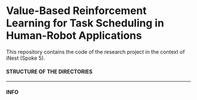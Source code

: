 # Value-Based Reinforcement Learning for Task Scheduling in Human-Robot Applications
 
This repository contains the code of the research project in the context of iNest (Spoke 5).
<!---
[Paper](https://github.com/stefanobinotto/Human-Hands-Detection-and-Segmentation/blob/main/CV_project_summer_2022.pdf) is the assignment of the project, while this [report](https://github.com/stefanobinotto/Hands-Detection-and-Segmentation/blob/main/Project_Report.pdf) meticulously describes the chosen implementation approach and the outcomes.
--->
#### STRUCTURE OF THE DIRECTORIES
<!---
- "src": it contains the code.
- "train_model": it contains the python script used to train the model (YOLOv5) , the .ipynb notebook version of the training, and 2 .yaml configuration file.
- the root directory contains: the report, the CMakeLists.txt and it also contain the the neural network model (.onnx format) if this is the version uploaded on the cloud.

Note: the trained model is the file "best.onnx" -> too heavy to upload on github!
--->

*********************************************************************************************
#### INFO
<!---
The name of the executable obtained with CMake will be "project_hands".

THERE ARE 3 POSSIBILE WAYS TO TEST THE CODE (BASED ON THE DATASET YOU WANT TO USE):

1) TEST THE CODE WITH THE TEST DATASET OF 30 IMAGES THAT WAS ON GOOLE DRIVE:
To do this, you first need to place the "rgb" (with the test images in jpg format), "det" (with the txt files with the test bounding boxes) and "mask" (with the test masks in png format) folders in the same directory of the executable.
Next you have to specify from the command line the path to the trained model (.onnx file).

For example, you can execute the code with the following command (after you position in the directory with the executable):
./project_hands ../best.onnx



2) TEST THE CODE WITH A CUSTOM DATASET:
To do this, from the command line, you must specify the following parameters:
- the name of the executable
- the path to the trained .onnx model
- the directory with the test images (the name of the folder must be followed by "/")
- the directory with the test bounding boxes (the name of the folder must be followed by "/")
- the directory with the test masks (the name of the folder must be followed by "/")
- the format of the test images (with no dot ".")
- the format of the test masks (with no dot ".")

For example (after you position in the directory with the executable):
./project_hands ../best.onnx rgb/ det/ mask/ jpg png



3) TEST THE CODE WITH ONE SINGLE IMAGE
To do this, you must specify the following parameters from the command line:
- the name of the executable
- the path to the trained .onnx model
- the path to the test image
- the path to its corresponding test bounding boxes
- the path to its test mask

For example (after you position in the directory with the executable):
./project_hands ../best.onnx rgb/01.jpg det/01.txt mask/01.png

--->
